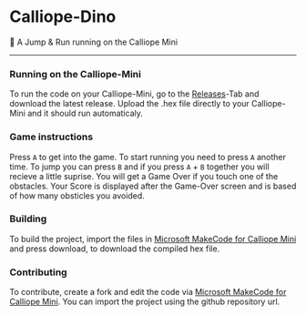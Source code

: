 # Calliope-Dino
🦖 A Jump &amp; Run running on the Calliope Mini

---

### Running on the Calliope-Mini
To run the code on your Calliope-Mini, go to the [Releases](https://github.com/RedcodesDev/Calliope-Dino/releases)-Tab and download the latest release. Upload the .hex file directly to your Calliope-Mini and it should run automaticaly.

### Game instructions
Press `A` to get into the game. To start running you need to press `A` another time. To jump you can press `B` and if you press `A` + `B` together you will recieve a little suprise. You will get a Game Over if you touch one of the obstacles. Your Score is displayed after the Game-Over screen and is based of how many obsticles you avoided.

### Building
To build the project, import the files in [Microsoft MakeCode for Calliope Mini](https://makecode.calliope.cc/) and press download, to download the compiled hex file.

### Contributing
To contribute, create a fork and edit the code via [Microsoft MakeCode for Calliope Mini](https://makecode.calliope.cc/). You can import the project using the github repository url.
